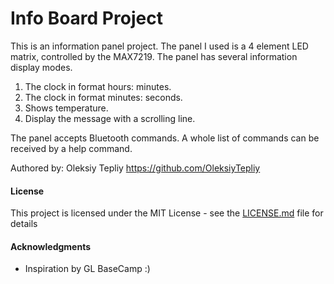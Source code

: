 # Info Board Project
This is an information panel project.
The panel I used is a 4 element LED matrix, controlled by the MAX7219.
The panel has several information display modes.
1) The clock in format hours: minutes.
2) The clock in format minutes: seconds.
3) Shows temperature.
4) Display the message with a scrolling line.

The panel accepts Bluetooth commands. A whole list of commands can be received by a help command.

Authored by: Oleksiy Tepliy
https://github.com/OleksiyTepliy

#### License

This project is licensed under the MIT License - see the [LICENSE.md](LICENSE.md) file for details

#### Acknowledgments
* Inspiration by GL BaseCamp :)


